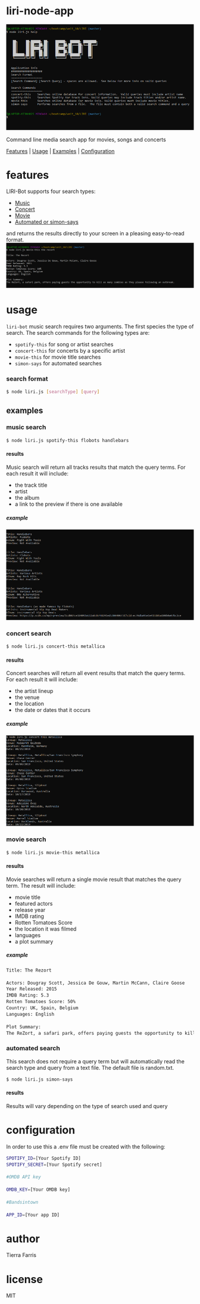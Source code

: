 # liri-node-app

![screenshot](./images/liri-bot.png)

Command line media search app for movies, songs and concerts

[Features](#features) | [Usage](#usage) | [Examples](#examples) | [Configuration](#configuration)

# features

LIRI-Bot supports four search types:
 - [Music](#music-search)
 - [Concert](#concert-search)
 - [Movie](#movie-search)
 - [Automated or simon-says](#automated-search)
 
 and returns the results directly to your screen in a pleasing easy-to-read format. 
 ![music-search-screenshot](./images/music-search-results.png)

# usage
`liri-bot` music search requires two arguments. The first species the type of search. The search commands for the following types are:
-  `spotify-this` for song or artist searches
-  `concert-this` for concerts by a specific artist
- `movie-this` for movie title searches
- `simon-says` for automated searches

### search format
```sh
$ node liri.js [searchType] [query]
```
## examples

### music search
```sh
$ node liri.js spotify-this flobots handlebars
```
#### results
Music search will return all tracks results that match the query terms.  For each result it will include:
- the track title
- artist
- the album
- a link to the preview if there is one available
##### example
![music search results](./images/music-search-example.png)

### concert search
```sh
$ node liri.js concert-this metallica
```
#### results
Concert searches will return all event results that match the query terms.  For each result it will include:
- the artist lineup
- the venue
- the location
- the date or dates that it occurs
##### example
![concert example](./images/concert-2.png)
### movie search
```sh
$ node liri.js movie-this metallica
```
#### results
Movie searches will return a single movie result that matches the query term.  The result will include:
- movie title
- featured actors
- release year
- IMDB rating
- Rotten Tomatoes Score
- the location it was filmed
- languages
- a plot summary

##### example
```sh
Title: The Rezort

Actors: Dougray Scott, Jessica De Gouw, Martin McCann, Claire Goose
Year Released: 2015
IMDB Rating: 5.3
Rotten Tomatoes Score: 50%
Country: UK, Spain, Belgium
Languages: English

Plot Summary:
The ReZort, a safari park, offers paying guests the opportunity to kill as many zombies as they please following an outbreak
```
### automated search
This search does not require a query term but will automatically read the search type and query from a text file.  The default file is random.txt. 
```sh
$ node liri.js simon-says
```
#### results
Results will vary depending on the type of search used and query

# configuration
In order to use this a .env file must be created with the following:  
```sh
SPOTIFY_ID=[Your Spotify ID]
SPOTIFY_SECRET=[Your Spotify secret]

#OMDB API key

OMDB_KEY=[Your OMDB key]

#Bandsintown

APP_ID=[Your app ID]
```
# author
Tierra Farris

# license

MIT